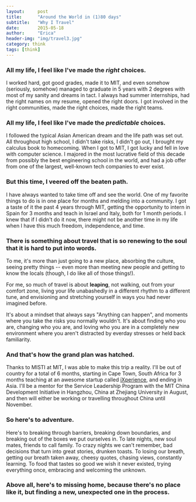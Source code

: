 ```yaml
---
layout:     post
title:      "Around the World in (1)80 days"
subtitle:   "Why I Travel"
date:       2015-05-18
author:     "Erica"
header-img: "img/travel3.jpg"
category: think
tags: [think]
---
```


<h3>All my life, I feel like I've made the <i>right</i> choices.</h3>

<p>I worked hard, got good grades, made it to MIT, and even somehow (seriously, somehow) managed to graduate in 5 years with 2 degrees with most of my sanity and dreams in tact. I always had summer internships, had the right names on my resume, opened the right doors. I got involved in the right communities, made the right choices, made the right teams.</p>

<h3>All my life, I feel like I've made the <i>predictable</i> choices.</h3>

<p>I followed the typical Asian American dream and the life path was set out. All throughout high school, I didn't take risks, I didn't go out, I brought my calculus book to homecoming. When I got to MIT, I got lucky and fell in love with computer science. I majored in the most lucrative field of this decade from possibly the best engineering school in the world, and had a job offer from one of the largest, well-known tech companies to ever exist.</p>

<h3>But this time, I veered off the beaten path.</h3>

<p>I have always wanted to take time off and see the world. One of my favorite things to do is in one place for months and melding into a community. I got a taste of it the past 4 years through MIT, getting the opportunity to intern in Spain for 3 months and teach in Israel and Italy, both for 1 month periods. I knew that if I didn't do it now, there might not be another time in my life when I have this much freedom, independence, and time.</p>

<h3>There is something about travel that is so renewing to the soul that it is hard to put into words.</h3>

<p>To me, it's more than just going to a new place, absorbing the culture, seeing pretty things -- even more than meeting new people and getting to know the locals (though, I do like all of those things!).</p>

<p>For me, so much of travel is about <b>leaping</b>, not walking, out from your comfort zone, living your life unabashedly in a different rhythm to a different tune, and envisioning and stretching yourself in ways you had never imagined before.</p>

<p>It's about a mindset that always says "Anything can happen", and moments where you take the risks you normally wouldn't. It's about finding who you are, changing who you are, and loving who you are in a completely new environment where you aren't distracted by everday stresses or held back familiarity.</p>

<h3>And that's how the grand plan was hatched.</h3>
<p>Thanks to MISTI at MIT, I was able to make this trip a reality. I'll be out of country for a total of 6 months, starting in Cape Town, South Africa for 3 months teaching at an awesome startup called <a href="http://ixperience.co.za">iXperience</a>, and ending in Asia. I'll be a mentor for the Service Leadership Program with the MIT China Development Initiative in Hangzhou, China at Zhejiang University in August, and then will either be working or travelling throughout China until November.</p>

<h3>So here's to adventure.</h3>

<p>Here's to breaking through barriers, breaking down boundaries, and breaking out of the boxes we put ourselves in. To late nights, new soul mates, friends to call family. To crazy nights we can't remember, bad decisions that turn into great stories, drunken toasts. To losing our breath, getting our breath taken away, cheesy quotes, chasing views, constantly learning. To food that tastes so good we wish it never existed, trying everything once, embracing and welcoming the unknown.</p> 

<h3>Above all, here's to missing home, because there's no place like it, but finding a new, unexpected one in the process.</h3>